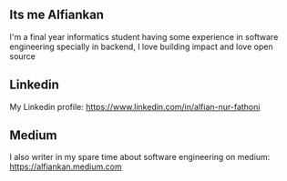 ## Its me Alfiankan
I'm a final year informatics student having some experience in software engineering specially in backend, I love building impact and love open source


## Linkedin
My Linkedin profile: https://www.linkedin.com/in/alfian-nur-fathoni

## Medium
I also writer in my spare time about software engineering on medium: https://alfiankan.medium.com
